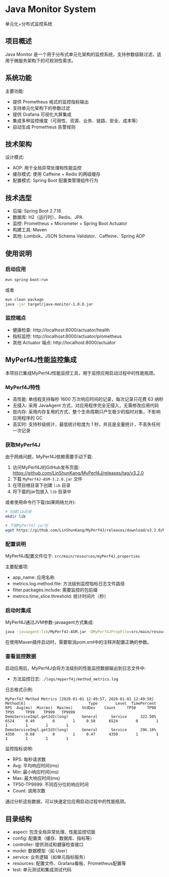 # Java Monitor System

单元化+分布式监控系统

## 项目概述

Java Monitor 是一个用于分布式单元化架构的监控系统，支持参数级联过滤，适用于微服务架构下的可观测性需求。

## 系统功能

主要功能:
- 提供 Prometheus 格式的监控指标输出
- 支持单元化架构下的参数过滤
- 提供 Grafana 可视化大屏集成
- 集成多种监控维度（可用性、资源、业务、链路、安全、成本等）
- 自动生成 Prometheus 告警规则

## 技术架构

设计模式:
- AOP: 用于全局异常处理和性能监控
- 缓存模式: 使用 Caffeine + Redis 的两级缓存
- 配置模式: Spring Boot 配置类管理组件行为

## 技术选型

- 后端: Spring Boot 2.7.18
- 数据库: H2（运行时）、Redis、JPA
- 监控: Prometheus + Micrometer + Spring Boot Actuator
- 构建工具: Maven
- 其他: Lombok、JSON Schema Validator、Caffeine、Spring AOP

## 使用说明

### 启动应用

```bash
mvn spring-boot:run
```

或者

```bash
mvn clean package
java -jar target/java-monitor-1.0.0.jar
```

### 监控端点

- 健康检查: http://localhost:8000/actuator/health
- 指标监控: http://localhost:8000/actuator/prometheus
- 其他 Actuator 端点: http://localhost:8000/actuator

## MyPerf4J性能监控集成

本项目已集成MyPerf4J性能监控工具，用于监控应用启动过程中的性能瓶颈。

### MyPerf4J特性

- 高性能: 单线程支持每秒 1600 万次响应时间的记录，每次记录只花费 63 纳秒
- 无侵入: 采用 JavaAgent 方式，对应用程序完全无侵入，无需修改应用代码
- 低内存: 采用内存复用的方式，整个生命周期只产生极少的临时对象，不影响应用程序的 GC
- 高实时: 支持秒级统计，最低统计粒度为 1 秒，并且是全量统计，不丢失任何一次记录

### 获取MyPerf4J

由于网络问题，MyPerf4J依赖需要手动下载:

1. 访问MyPerf4J的GitHub发布页面: https://github.com/LinShunKang/MyPerf4J/releases/tag/v3.2.0
2. 下载 `MyPerf4J-ASM-3.2.0.jar` 文件
3. 在项目根目录下创建 `lib` 目录
4. 将下载的jar包放入 `lib` 目录中

或者使用命令行下载(如果网络允许):

```bash
# 创建lib目录
mkdir lib

# 下载MyPerf4J jar包
wget https://github.com/LinShunKang/MyPerf4J/releases/download/v3.2.0/MyPerf4J-ASM-3.2.0.jar -O lib/MyPerf4J-ASM.jar
```

### 配置说明

MyPerf4J配置文件位于: `src/main/resources/myPerf4J.properties`

主要配置项:
- app_name: 应用名称
- metrics.log.method.file: 方法级别监控指标日志文件路径
- filter.packages.include: 需要监控的包前缀
- metrics.time_slice.threshold: 统计时间片（秒）

### 启动时集成

MyPerf4J通过JVM参数-javaagent方式集成:

```bash
java -javaagent:lib/MyPerf4J-ASM.jar -DMyPerf4JPropFile=src/main/resources/myPerf4J.properties -jar target/java-monitor-1.0.0.jar
```

在使用Maven插件启动时，需要取消pom.xml中的注释并配置正确的参数。

### 查看监控数据

启动应用后，MyPerf4J会将方法级别的性能监控数据输出到日志文件中:

- 方法监控日志: `./logs/myperf4j/method_metrics.log`

日志格式示例:
```
MyPerf4J Method Metrics [2020-01-01 12:49:57, 2020-01-01 12:49:58]
Method[6]                            Type        Level  TimePercent      RPS  Avg(ms)  Min(ms)  Max(ms)    StdDev    Count     TP50     TP90     TP95     TP99    TP999   TP9999
DemoServiceImpl.getId2(long)      General      Service      322.50%     6524     0.49        0        1     0.50      6524        0        1        1        1        1        1
DemoServiceImpl.getId3(long)      General      Service      296.10%     4350     0.68        0        1     0.47      4350        1        1        1        1        1        1
```

监控指标说明:
- RPS: 每秒请求数
- Avg: 平均响应时间(ms)
- Min: 最小响应时间(ms)
- Max: 最大响应时间(ms)
- TP50-TP9999: 不同百分位的响应时间
- Count: 调用次数

通过分析这些数据，可以快速定位应用启动过程中的性能瓶颈。

## 目录结构

- aspect: 包含全局异常处理、性能监控切面
- config: 配置类（缓存、数据库、指标等）
- controller: 提供测试和健康检查接口
- model: 数据模型（如 User）
- service: 业务逻辑（如单元指标服务）
- resources: 配置文件、Grafana看板、Prometheus配置等
- test: 单元测试和集成测试代码